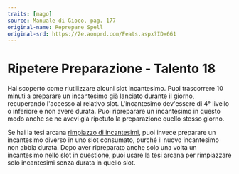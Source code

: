 ```yaml
---
traits: [mago]
source: Manuale di Gioco, pag. 177
original-name: Reprepare Spell
original-srd: https://2e.aonprd.com/Feats.aspx?ID=661
---
```


# Ripetere Preparazione - Talento 18

Hai scoperto come riutilizzare alcuni slot incantesimo. Puoi trascorrere 10
minuti a preparare un incantesimo già lanciato durante il giorno, recuperando
l'accesso al relativo slot. L'incantesimo dev'essere di 4° livello o inferiore e
non avere durata. Puoi ripreparare un incantesimo in questo modo anche se ne
avevi già ripetuto la preparazione quello stesso giorno.

Se hai la tesi arcana
[rimpiazzo di incantesimi](/classi/mago/tesi-arcane/rimpiazzo-di-incantesimi),
puoi invece preparare un incantesimo diverso in uno slot consumato, purché il
nuovo incantesimo non abbia durata. Dopo aver ripreparato anche solo una volta
un incantesimo nello slot in questione, puoi usare la tesi arcana per
rimpiazzare solo incantesimi senza durata in quello slot.
